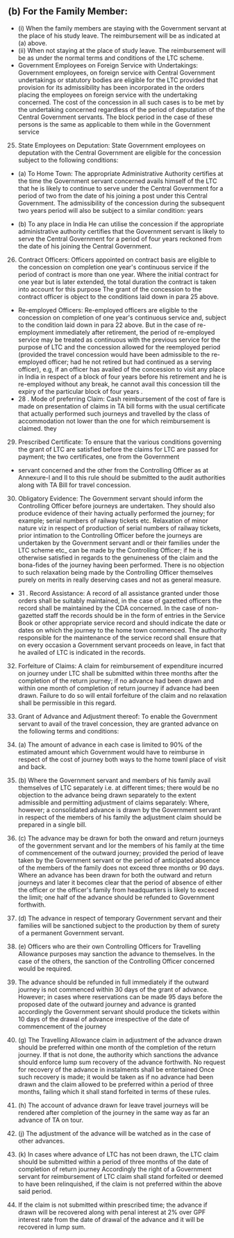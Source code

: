 ## (b) For the Family Member:

- (i) When the family members are staying with the Government servant at the place of his study leave. The reimbursement will be as indicated at (a) above.
- (ii)   When not staying at the place of study leave. The reimbursement will be as under the normal terms and conditions of the LTC scheme.
- Government Employees on Foreign Service with Undertakings: Government employees, on foreign service with Central Government undertakings or statutory bodies are eligible for the LTC provided that provision for its admissibility has been incorporated in the orders placing the employees on foreign service with the undertaking concerned. The cost of the concession in all such cases is to be met by the undertaking concerned regardless of the period of deputation of the Central Government servants. The block period in the case of these persons is the same as applicable to them while in the Government service
25. State Employees on Deputation: State Government employees on deputation with the Central Government are eligible for the concession subject to the following conditions:
- (a) To Home Town: The appropriate Administrative Authority certifies at the time the Government servant concerned avails himself of the LTC that he is likely to continue to serve under the Central Government for a period of two from the date of his joining a post under this Central Government. The admissibility of the concession during the subsequent two years period will also be subject to a similar condition: years

- (b) To any place in India He can utilise the concession if the appropriate administrative authority certifies that the Government servant is likely to serve the Central Government for a period of four years reckoned from the date of his joining the Central Government.
26. Contract Officers:  Officers appointed on contract basis are eligible to the concession on completion one year's continuous service if the period of contract is more than one year. Where the initial contract for one year but is later extended, the total duration the contract is taken into account for this purpose The grant of the concession to the contract officer is object to the conditions laid down in para 25 above.
- Re-employed Officers: Re-employed officers are eligible to the concession on completion of one year's continuous service and, subject to the condition laid down in para 22 above. But in the case of re-employment immediately after retirement, the period of re-employed service may be treated as continuous with the previous service for the purpose of LTC and the concession allowed for the reemployed period (provided the travel concession would have been admissible to the re-employed officer; had he not retired but had continued as a serving officer), e.g, if an officer has availed of the concession to visit any place in India in respect of a block of four years before his retirement and he is re-employed without any break, he cannot avail this concession till the expiry of the particular block of four years .
- 28 . Mode of   preferring Claim: Cash reimbursement of the cost of fare is made on presentation of claims in TA bill forms with the usual certificate that actually performed such journeys and travelled by the class of accommodation not lower than the one for which reimbursement is claimed. they
29. Prescribed Certificate:   To ensure that the various conditions governing the grant of LTC are satisfied before the claims for LTC are passed for payment; the two certificates, one from the Government
- servant concerned and the other from the Controlling Officer as at Annexure-l and II to this rule should be submitted to the audit authorities along with TA Bill for travel concession.
30. Obligatory Evidence: The Government servant should inform the Controlling Officer before journeys are undertaken. They should also produce evidence of their having actually performed the journey; for example; serial numbers of railway tickets etc. Relaxation of minor nature viz in respect of production of serial numbers of railway tickets, prior intimation to the Controlling Officer before the journeys are undertaken by the Government servant andl or their families under the LTC scheme etc\_ can be made by the Controlling Officer; if he is otherwise satisfied in regards to the genuineness of the claim and the bona-fides of the journey having been performed. There is no objection to such relaxation being made by the Controlling Officer themselves purely on merits in really deserving cases and not as general measure.
- 31 . Record Assistance: A record of all assistance granted under those orders shall be suitably maintained, in the case of gazetted officers the record shall be maintained by the CDA concerned. In the case of non-gazetted staff the records should be in the form of entries in the Service Book or other appropriate service record and should indicate the date or dates on which the journey to the home town commenced. The authority responsible for the maintenance of the service record shall ensure that on every occasion a Government servant proceeds on leave, in fact that he availed of LTC is indicated in the records.
32. Forfeiture of Claims: A claim for reimbursement of expenditure incurred on journey under LTC shall be submitted within three months after the completion of the return journey; if no advance had been drawn and within one month of completion of return journey if advance had been drawn. Failure to do so will entail forfeiture of the claim and no relaxation shall be permissible in this regard.

33. Grant of Advance and Adjustment thereof: To enable the Government servant to avail of the travel concession, they are granted advance on the following terms and conditions:
2. (a) The amount of advance in each case is limited to 90% of the estimated amount which Government would have to reimburse in respect of the cost of journey both ways to the home townl place of visit and back.
3. (b) Where the Government servant and members of his family avail themselves of LTC separately i.e. at different times; there would be no objection to the advance being drawn separately to the extent admissible and permitting adjustment of claims separately: Where, however; a consolidated advance is drawn by the Government servant in respect of the members of his family the adjustment claim should be prepared in a single bill.
4. (c) The advance may be drawn for both the onward and return journeys of the government servant and Ior the members of his family at the time of commencement of the outward journey; provided the period of leave taken by the Government servant or the period of anticipated absence of the members of the family does not exceed three months or 90 days. Where an advance has been drawn for both the outward and return journeys and later it becomes clear that the period of absence of either the officer or the officer's family from headquarters is likely to exceed the limit; one half of the advance should be refunded to Government forthwith.
5. (d) The advance in respect of temporary Government servant and their families will be sanctioned subject to the production by them of surety of a permanent Government servant.
6. (e) Officers who are their own Controlling Officers for Travelling Allowance purposes may sanction the advance to themselves. In the case of the others, the sanction of the Controlling Officer concerned would be required.
7. The advance should be refunded in full immediately if the outward journey is not commenced within 30 days of the grant of advance. However; in cases where reservations can be made 95 days before the proposed date of the outward journey and advance is   granted accordingly the Government servant should produce the tickets within 10 days of the drawal of advance irrespective of the date of commencement of the journey
8. (g) The Travelling Allowance claim in adjustment of the advance drawn should be preferred within one month of the completion of the return journey. If that is not done, the authority which sanctions the advance should enforce lump sum recovery of the advance forthwith. No request for recovery of the advance in instalments shall be entertained Once such recovery is made; it would be taken as if no advance had been drawn and the claim allowed to be preferred within a period of three months, failing which it shall stand forfeited in terms of these rules.
9. (h)   The account of advance drawn for leave travel journeys will be rendered after completion of the journey in the same way as far an advance of TA on tour.
10. (j) The adjustment of the advance will be watched as in the case of other advances.
11. (k) In cases where advance of LTC has not been drawn, the LTC claim should be submitted within a period of three months of the date of completion of return journey Accordingly the right of a Government servant for reimbursement of LTC claim shall stand forfeited or deemed to have been relinquished, if the claim is not preferred within the above said period.
12. If the claim is not submitted within prescribed time; the advance if drawn will be recovered along with penal interest at 2% over GPF interest rate from the date of drawal of the advance and it will be recovered in lump sum.
